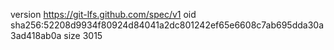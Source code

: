 version https://git-lfs.github.com/spec/v1
oid sha256:52208d9934f80924d84041a2dc801242ef65e6608c7ab695dda30a3ad418ab0a
size 3015
